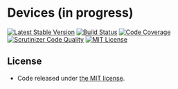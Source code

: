 # Devices (in progress)

[![Latest Stable Version](https://img.shields.io/packagist/v/runalyze/devices.svg)](https://packagist.org/packages/runalyze/devices)
[![Build Status](https://travis-ci.org/Runalyze/devices.svg?branch=master)](https://travis-ci.org/Runalyze/devices)
[![Code Coverage](https://scrutinizer-ci.com/g/Runalyze/devices/badges/coverage.png?b=master)](https://scrutinizer-ci.com/g/Runalyze/devices/?branch=master)
[![Scrutinizer Code Quality](https://scrutinizer-ci.com/g/Runalyze/devices/badges/quality-score.png?b=master)](https://scrutinizer-ci.com/g/Runalyze/devices/?branch=master)
[![MIT License](https://img.shields.io/github/license/twbs/bootlint.svg)](https://github.com/Runalyze/devices/blob/master/LICENSE)





## License

 * Code released under [the MIT license](LICENSE).